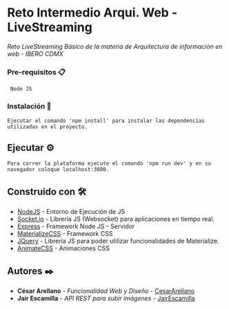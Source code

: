 # Reto Intermedio Arqui. Web - LiveStreaming

_Reto LiveStreaming Básico de la materia de Arquitectura de información en web - IBERO CDMX_

### Pre-requisitos 📋

```
 Node JS
```

### Instalación 🔧

```
Ejecutar el comando 'npm install' para instalar las dependencias utilizadas en el proyecto.
```

## Ejecutar ⚙️

```
Para correr la plataforma ejecute el comando 'npm run dev' y en su navegador coloque localhost:3000.
```

## Construido con 🛠️

* [NodeJS](https://nodejs.org/es/) - Entorno de Ejecución de JS
* [Socket.io](https://socket.io/) - Librería JS (Websocket) para aplicaciones en tiempo real. 
* [Express](https://expressjs.com/es/) - Framework Node JS - Servidor
* [MaterializeCSS](https://materializecss.com/) - Framework CSS
* [JQuery](https://jquery.com/) - Librería JS para poder utilizar funcionalidades de Materialize.
* [AnimateCSS](https://animate.style/) - Animaciones CSS

## Autores ✒️

* **César Arellano** - *Funcionalidad Web y Diseño* - [CesarArellano](https://github.com/CesarArellano)
* **Jair Escamilla** - *API REST para subir imágenes* - [JairEscamilla](https://github.com/JairEscamilla)
